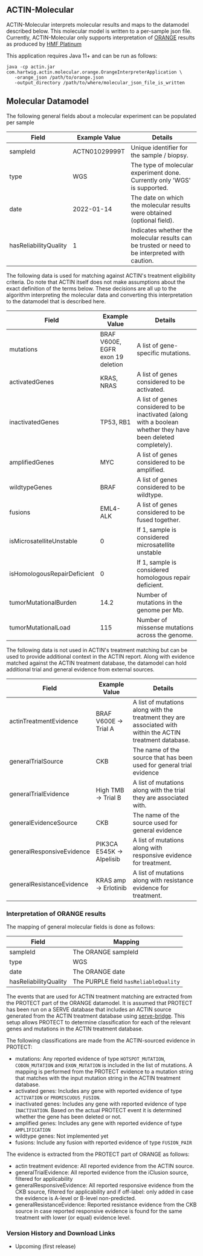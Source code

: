 ## ACTIN-Molecular

ACTIN-Molecular interprets molecular results and maps to the datamodel described below. This molecular model is written to a per-sample 
json file. Currently, ACTIN-Molecular only supports interpretation of [ORANGE](https://github.com/hartwigmedical/hmftools/tree/master/orange) 
results as produced by [HMF Platinum](https://github.com/hartwigmedical/platinum) 

This application requires Java 11+ and can be run as follows: 

```
java -cp actin.jar com.hartwig.actin.molecular.orange.OrangeInterpreterApplication \
   -orange_json /path/to/orange.json
   -output_directory /path/to/where/molecular_json_file_is_written
```
## Molecular Datamodel

The following general fields about a molecular experiment can be populated per sample

Field | Example Value | Details
---|---|---
sampleId | ACTN01029999T | Unique identifier for the sample / biopsy.
type | WGS | The type of molecular experiment done. Currently only 'WGS' is supported.
date | 2022-01-14 | The date on which the molecular results were obtained (optional field).
hasReliabilityQuality | 1 | Indicates whether the molecular results can be trusted or need to be interpreted with caution. 
 
The following data is used for matching against ACTIN's treatment eligibility criteria.
Do note that ACTIN itself does not make assumptions about the exact definition of the terms below. 
These decisions are all up to the algorithm interpreting the molecular data and converting this interpretation to the datamodel 
that is described here.

Field | Example Value | Details
---|---|---
mutations | BRAF V600E, EGFR exon 19 deletion | A list of gene-specific mutations.
activatedGenes | KRAS, NRAS | A list of genes considered to be activated.
inactivatedGenes | TP53, RB1 | A list of genes considered to be inactivated (along with a boolean whether they have been deleted completely).
amplifiedGenes | MYC | A list of genes considered to be amplified.
wildtypeGenes | BRAF | A list of genes considered to be wildtype. 
fusions | EML4-ALK | A list of genes considered to be fused together. 
isMicrosatelliteUnstable | 0 | If 1, sample is considered microsatellite unstable
isHomologousRepairDeficient | 0 | If 1, sample is considered homologous repair deficient.
tumorMutationalBurden | 14.2 | Number of mutations in the genome per Mb.
tumorMutationalLoad | 115 | Number of missense mutations across the genome.

The following data is not used in ACTIN's treatment matching but can be used to provide additional context in the ACTIN report. 
Along with evidence matched against the ACTIN treatment database, the datamodel can hold additional trial and general evidence from 
external sources.

Field | Example Value | Details
---|---|---
actinTreatmentEvidence | BRAF V600E -> Trial A | A list of mutations along with the treatment they are associated with within the ACTIN treatment database.
generalTrialSource | CKB | The name of the source that has been used for general trial evidence
generalTrialEvidence | High TMB -> Trial B | A list of mutations along with the trial they are associated with.
generalEvidenceSource | CKB | The name of the source used for general evidence
generalResponsiveEvidence | PIK3CA E545K -> Alpelisib | A list of mutations along with responsive evidence for treatment.
generalResistanceEvidence | KRAS amp -> Erlotinib | A list of mutations along with resistance evidence for treatment.  

### Interpretation of ORANGE results

The mapping of general molecular fields is done as follows:

Field | Mapping
---|---
sampleId | The ORANGE sampleId
type | WGS 
date | The ORANGE date
hasReliabilityQuality | The PURPLE field `hasReliableQuality` 

The events that are used for ACTIN treatment matching are extracted from the PROTECT part of the ORANGE datamodel. It is assumed that PROTECT
has been run on a SERVE database that includes an ACTIN source generated from the ACTIN treatment database using [serve-bridge](../serve-bridge).
This setup allows PROTECT to determine classification for each of the relevant genes and mutations in the ACTIN treatment database.

The following classifications are made from the ACTIN-sourced evidence in PROTECT:
 - mutations: Any reported evidence of type `HOTSPOT_MUTATION`, `CODON_MUTATION` and `EXON_MUTATION` is included in the list of mutations.
 A mapping is performed from the PROTECT evidence to a mutation string that matches with the input mutation string in the ACTIN treatment 
 database. 
 - activated genes: Includes any gene with reported evidence of type `ACTIVATION` or `PROMISCUOUS_FUSION`.
 - inactivated genes: Includes any gene with reported evidence of type `INACTIVATION`. Based on the actual PROTECT event it is 
 determined whether the gene has been deleted or not.
 - amplified genes: Includes any gene with reported evidence of type `AMPLIFICATION`
 - wildtype genes: Not implemented yet
 - fusions: Include any fusion with reported evidence of type `FUSION_PAIR` 
 
The evidence is extracted from the PROTECT part of ORANGE as follows:
 - actin treatment evidence: All reported evidence from the ACTIN source.
 - generalTrialEvidence: All reported evidence from the iClusion source, filtered for applicability
 - generalResponsiveEvidence: All reported responsive evidence from the CKB source, filtered for applicability and if off-label: 
 only added in case the evidence is A-level or B-level non-predicted.
 - generalResistanceEvidence: Reported resistance evidence from the CKB source in case reported responsive evidence is found for the same 
 treatment with lower (or equal) evidence level.    

### Version History and Download Links
 - Upcoming (first release) 
